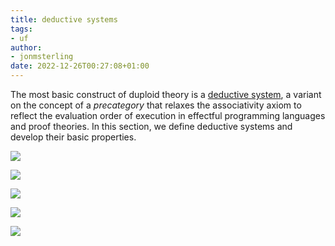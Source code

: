 ```yaml
---
title: deductive systems
tags:
- uf
author:
- jonmsterling
date: 2022-12-26T00:27:08+01:00
---
```


The most basic construct of duploid theory is a [deductive system](jms-0048), a variant on the concept of a *precategory* that relaxes the associativity axiom to reflect the evaluation order of execution in effectful programming languages and proof theories. In this section, we define deductive systems and develop their basic properties.

![](jms-0048)

![](jms-0049)

![](jms-004A)

![](jms-004B)

![](jms-004D)

